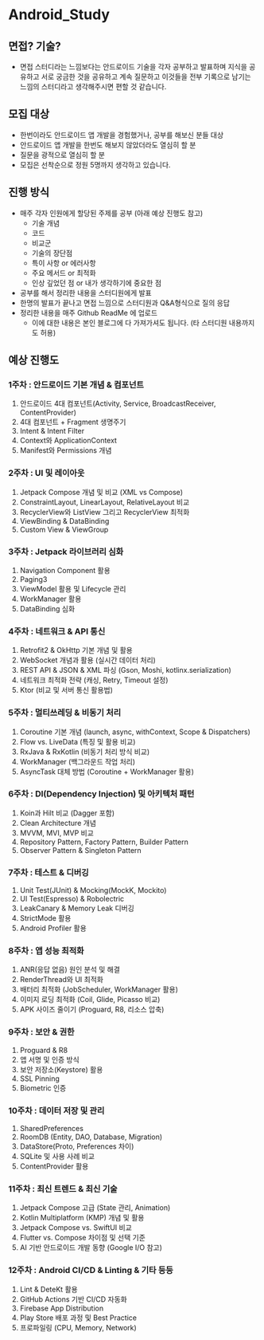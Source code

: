 # Android_Study

## 면접? 기술?
- 면접 스터디라는 느낌보다는 안드로이드 기술을 각자 공부하고 발표하며 지식을 공유하고 서로 궁금한 것을 공유하고 계속 질문하고 이것들을 전부 기록으로 남기는 느낌의 스터디라고 생각해주시면 편할 것 같습니다.

## 모집 대상
- 한번이라도 안드로이드 앱 개발을 경험했거나, 공부를 해보신 분들 대상
- 안드로이드 앱 개발을 한번도 해보지 않았더라도 열심히 할 분
- 질문을 광적으로 열심히 할 분
- 모집은 선착순으로 정원 5명까지 생각하고 있습니다.

## 진행 방식
- 매주 각자 인원에게 할당된 주제를 공부 (아래 예상 진행도 참고)
    - 기술 개념
    - 코드
    - 비교군
    - 기술의 장단점
    - 특이 사항 or 에러사항
    - 주요 메서드 or 최적화
    - 인상 깊었던 점 or 내가 생각하기에 중요한 점
- 공부를 해서 정리한 내용을 스터디원에게 발표
- 한명의 발표가 끝나고 면접 느낌으로 스터디원과 Q&A형식으로 질의 응답
- 정리한 내용을 매주 Github ReadMe 에 업로드
    - 이에 대한 내용은 본인 블로그에 다 가져가셔도 됩니다. (타 스터디원 내용까지도 허용)

## 예상 진행도
### **1주차 : 안드로이드 기본 개념 & 컴포넌트**

1. 안드로이드 4대 컴포넌트(Activity, Service, BroadcastReceiver, ContentProvider)
2. 4대 컴포넌트 + Fragment 생명주기
3. Intent & Intent Filter
4. Context와 ApplicationContext
5. Manifest와 Permissions 개념

### **2주차 : UI 및 레이아웃**

1. Jetpack Compose 개념 및 비교 (XML vs Compose)
2. ConstraintLayout, LinearLayout, RelativeLayout 비교
3. RecyclerView와 ListView 그리고 RecyclerView 최적화
4. ViewBinding & DataBinding 
5. Custom View & ViewGroup

### **3주차 : Jetpack 라이브러리 심화**

1. Navigation Component 활용
2. Paging3
3. ViewModel 활용 및 Lifecycle 관리
4. WorkManager 활용
5. DataBinding 심화

### **4주차 : 네트워크 & API 통신**

1. Retrofit2 & OkHttp 기본 개념 및 활용
2. WebSocket 개념과 활용 (실시간 데이터 처리)
3. REST API & JSON & XML 파싱 (Gson, Moshi, kotlinx.serialization)
4. 네트워크 최적화 전략 (캐싱, Retry, Timeout 설정)
5. Ktor (비교 및 서버 통신 활용법)

### **5주차 : 멀티쓰레딩 & 비동기 처리**

1. Coroutine 기본 개념 (launch, async, withContext, Scope & Dispatchers)
2. Flow vs. LiveData (특징 및 활용 비교)
3. RxJava & RxKotlin (비동기 처리 방식 비교)
4. WorkManager (백그라운드 작업 처리)
5. AsyncTask 대체 방법 (Coroutine + WorkManager 활용)

### **6주차 : DI(Dependency Injection) 및 아키텍처 패턴**

1. Koin과 Hilt 비교 (Dagger 포함)
2. Clean Architecture 개념
3. MVVM, MVI, MVP 비교
4. Repository Pattern, Factory Pattern, Builder Pattern
5. Observer Pattern & Singleton Pattern

### **7주차 : 테스트 & 디버깅**

1. Unit Test(JUnit) & Mocking(MockK, Mockito)
2. UI Test(Espresso) & Robolectric
3. LeakCanary & Memory Leak 디버깅
4. StrictMode 활용
5. Android Profiler 활용

### **8주차 : 앱 성능 최적화**

1. ANR(응답 없음) 원인 분석 및 해결
2. RenderThread와 UI 최적화
3. 배터리 최적화 (JobScheduler, WorkManager 활용)
4. 이미지 로딩 최적화 (Coil, Glide, Picasso 비교)
5. APK 사이즈 줄이기 (Proguard, R8, 리소스 압축)

### **9주차 : 보안 & 권한**

1. Proguard & R8
2. 앱 서명 및 인증 방식
3. 보안 저장소(Keystore) 활용
4. SSL Pinning
5. Biometric 인증

### **10주차 : 데이터 저장 및 관리**

1. SharedPreferences
2. RoomDB (Entity, DAO, Database, Migration)
3. DataStore(Proto, Preferences 차이)
4. SQLite 및 사용 사례 비교
5. ContentProvider 활용

### **11주차 : 최신 트렌드 & 최신 기술**

1. Jetpack Compose 고급 (State 관리, Animation)
2. Kotlin Multiplatform (KMP) 개념 및 활용
3. Jetpack Compose vs. SwiftUI 비교
4. Flutter vs. Compose 차이점 및 선택 기준
5. AI 기반 안드로이드 개발 동향 (Google I/O 참고)

### **12주차 : Android CI/CD & Linting & 기타 등등**

1. Lint & DeteKt 활용
2. GitHub Actions 기반 CI/CD 자동화
3. Firebase App Distribution
4. Play Store 배포 과정 및 Best Practice
5. 프로파일링 (CPU, Memory, Network)
